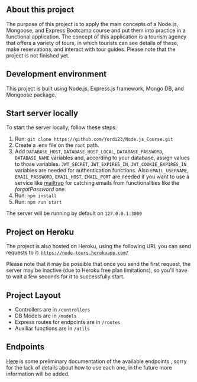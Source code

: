 ﻿## About this project

The purpose of this project is to apply the main concepts of a Node.js, Mongoose, and Express Bootcamp course and put them into practice in a functional application. The concept of this application is a tourism agency that offers a variety of tours, in which tourists can see details of these, make reservations, and interact with tour guides. Please note that the project is not finished yet.

## Development environment

This project is built using Node.js, Express.js framework, Mongo DB, and Mongoose package. 

## Start server locally

To start the server locally, follow these steps:

1. Run: `git clone https://github.com/Yordi23/Node.js_Course.git`
2. Create a .env file on the `root` path.
3. Add `DATABASE_HOST`, `DATABASE_HOST_LOCAL`, `DATABASE_PASSWORD`, `DATABASE_NAME` variables and, according to your database, assign values to those variables. `JWT_SECRET`, `JWT_EXPIRES_IN`, `JWT_COOKIE_EXPIRES_IN`   variables are needed for authentication functions. Also `EMAIL_USERNAME`, `EMAIL_PASSWORD`, `EMAIL_HOST`, `EMAIL_PORT` are needed if you want to use a service like [mailtrap](https://mailtrap.io/) for catching emails from functionalities like the *forgotPassword* one.
3. Run: `npm install`
4. Run: `npm run start`

The server will be running by default on `127.0.0.1:3000` 

## Project on Heroku
The project is also hosted on Heroku, using the following URL you can send requests to it:
[`https://node-tours.herokuapp.com/`](https://node-tours.herokuapp.com/)

Please note that it may be possible that once you send the first request, the server may be inactive (due to Heroku free plan limitations), so you'll have to wait a few seconds for it to successfully start.

## Project Layout

* Controllers are in `/controllers`
* DB Models are in `/models`
* Express routes for endpoints are in `/routes` 
* Auxiliar functions are in `/utils`

## Endpoints

[Here](https://documenter.getpostman.com/view/10986690/TVKBZeKA) is some preliminary documentation of the available endpoints , sorry for the lack of details about how to use each one, in the future more information will be added.

